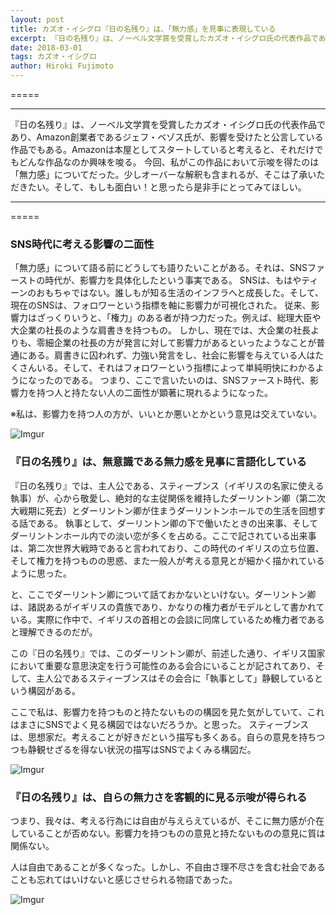 ```yaml
---
layout: post
title: カズオ・イシグロ『日の名残り』は、「無力感」を見事に表現している
excerpt: 『日の名残り』は、ノーベル文学賞を受賞したカズオ・イシグロ氏の代表作品であり、Amazon創業者であるジェフ・ベゾス氏も影響を受けたと公言している作品である。Amazonは本屋として
date: 2018-03-01
tags: カズオ・イシグロ
author: Hiroki Fujimoto
---
```


=====
****
『日の名残り』は、ノーベル文学賞を受賞したカズオ・イシグロ氏の代表作品であり、Amazon創業者であるジェフ・ベゾス氏が、影響を受けたと公言している作品でもある。Amazonは本屋としてスタートしていると考えると、それだけでもどんな作品なのか興味を唆る。
今回、私がこの作品において示唆を得たのは「無力感」についてだった。少しオーバーな解釈も含まれるが、そこは了承いただきたい。そして、もしも面白い！と思ったら是非手にとってみてほしい。
****
=====

### SNS時代に考える影響の二面性
「無力感」について語る前にどうしても語りたいことがある。それは、SNSファーストの時代が、影響力を具体化したという事実である。
SNSは、もはやティーンのおもちゃではない。誰しもが知る生活のインフラへと成長した。そして、現在のSNSは、フォロワーという指標を軸に影響力が可視化された。
従来、影響力はざっくりいうと、「権力」のある者が持つ力だった。例えば、総理大臣や大企業の社長のような肩書きを持つもの。
しかし、現在では、大企業の社長よりも、零細企業の社長の方が発言に対して影響力があるといったようなことが普通にある。肩書きに囚われず、力強い発言をし、社会に影響を与えている人はたくさんいる。そして、それはフォロワーという指標によって単純明快にわかるようになったのである。
つまり、ここで言いたいのは、SNSファースト時代、影響力を持つ人と持たない人の二面性が顕著に現れるようになった。

※私は、影響力を持つ人の方が、いいとか悪いとかという意見は交えていない。

![Imgur](https://i.imgur.com/tQnr0Q1.jpg)
### 『日の名残り』は、無意識である無力感を見事に言語化している
『日の名残り』では、主人公である、スティーブンス（イギリスの名家に使える執事）が、心から敬愛し、絶対的な主従関係を維持したダーリントン卿（第二次大戦期に死去）とダーリントン卿が住まうダーリントンホールでの生活を回想する話である。
執事として、ダーリントン卿の下で働いたときの出来事、そしてダーリントンホール内での淡い恋が多くを占める。ここで記されている出来事は、第二次世界大戦時であると言われており、この時代のイギリスの立ち位置、そして権力を持つものの思惑、また一般人が考える意見とが細かく描かれているように思った。

と、ここでダーリントン卿について話ておかないといけない。ダーリントン卿は、諸説あるがイギリスの貴族であり、かなりの権力者がモデルとして書かれている。実際に作中で、イギリスの首相との会談に同席しているため権力者であると理解できるのだが。

この『日の名残り』では、このダーリントン卿が、前述した通り、イギリス国家において重要な意思決定を行う可能性のある会合にいることが記されてあり、そして、主人公であるスティーブンスはその会合に「執事として」静観しているという構図がある。

ここで私は、影響力を持つものと持たないものの構図を見た気がしていて、これはまさにSNSでよく見る構図ではないだろうか。と思った。
スティーブンスは、思想家だ。考えることが好きだという描写も多くある。自らの意見を持ちつつも静観せざるを得ない状況の描写はSNSでよくみる構図だ。

![Imgur](https://i.imgur.com/yvDlULf.jpg)
### 『日の名残り』は、自らの無力さを客観的に見る示唆が得られる
つまり、我々は、考える行為には自由が与えらえているが、そこに無力感が介在していることが否めない。影響力を持つものの意見と持たないものの意見に質は関係ない。

人は自由であることが多くなった。しかし、不自由さ理不尽さを含む社会であることも忘れてはいけないと感じさせられる物語であった。





![Imgur](https://i.imgur.com/58qxIrA.jpg)
